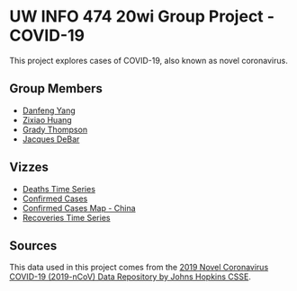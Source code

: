 # UW INFO 474 20wi Group Project - COVID-19

This project explores cases of COVID-19, also known as novel coronavirus.

## Group Members

- [Danfeng Yang](https://github.com/ydf1014)
- [Zixiao Huang](https://github.com/zixiao0625)
- [Grady Thompson](https://github.com/gradyat)
- [Jacques DeBar](https://github.com/jacquesdebar)

## Vizzes

- [Deaths Time Series](deaths-time-series.html)
- [Confirmed Cases](confirmed-cases.html)
- [Confirmed Cases Map - China](map.html)
- [Recoveries Time Series](recoveries.html)

## Sources

This data used in this project comes from the [2019 Novel Coronavirus COVID-19 (2019-nCoV) Data Repository by Johns Hopkins CSSE](https://github.com/CSSEGISandData/COVID-19).
